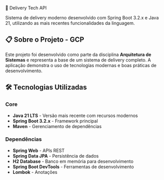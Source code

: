  🚀 Delivery Tech API

Sistema de delivery moderno desenvolvido com Spring Boot 3.2.x e Java 21, utilizando as mais recentes funcionalidades da linguagem.

## 📋 Sobre o Projeto - GCP

Este projeto foi desenvolvido como parte da disciplina **Arquitetura de Sistemas** e representa a base de um sistema de delivery completo. A aplicação demonstra o uso de tecnologias modernas e boas práticas de desenvolvimento.

## 🛠️ Tecnologias Utilizadas

### Core
- **Java 21 LTS** - Versão mais recente com recursos modernos
- **Spring Boot 3.2.x** - Framework principal
- **Maven** - Gerenciamento de dependências

### Dependências
- **Spring Web** - APIs REST
- **Spring Data JPA** - Persistência de dados
- **H2 Database** - Banco em memória para desenvolvimento
- **Spring Boot DevTools** - Ferramentas de desenvolvimento
- **Lombok** - Anotações